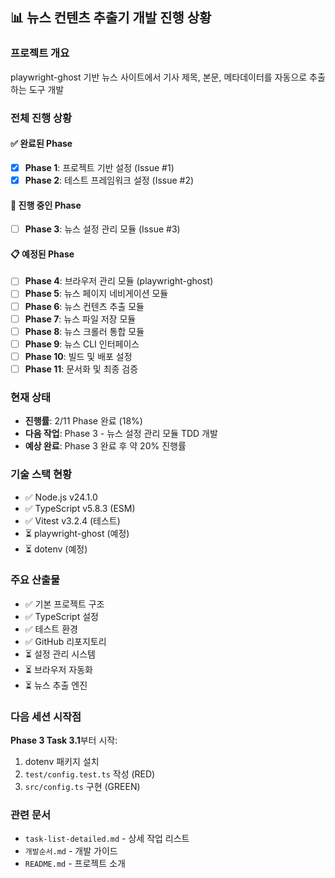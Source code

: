 ## 📊 뉴스 컨텐츠 추출기 개발 진행 상황

### 프로젝트 개요
playwright-ghost 기반 뉴스 사이트에서 기사 제목, 본문, 메타데이터를 자동으로 추출하는 도구 개발

### 전체 진행 상황

#### ✅ 완료된 Phase
- [x] **Phase 1**: 프로젝트 기반 설정 (Issue #1)
- [x] **Phase 2**: 테스트 프레임워크 설정 (Issue #2)

#### 🚧 진행 중인 Phase
- [ ] **Phase 3**: 뉴스 설정 관리 모듈 (Issue #3)

#### 📋 예정된 Phase
- [ ] **Phase 4**: 브라우저 관리 모듈 (playwright-ghost)
- [ ] **Phase 5**: 뉴스 페이지 네비게이션 모듈
- [ ] **Phase 6**: 뉴스 컨텐츠 추출 모듈
- [ ] **Phase 7**: 뉴스 파일 저장 모듈
- [ ] **Phase 8**: 뉴스 크롤러 통합 모듈
- [ ] **Phase 9**: 뉴스 CLI 인터페이스
- [ ] **Phase 10**: 빌드 및 배포 설정
- [ ] **Phase 11**: 문서화 및 최종 검증

### 현재 상태
- **진행률**: 2/11 Phase 완료 (18%)
- **다음 작업**: Phase 3 - 뉴스 설정 관리 모듈 TDD 개발
- **예상 완료**: Phase 3 완료 후 약 20% 진행률

### 기술 스택 현황
- ✅ Node.js v24.1.0
- ✅ TypeScript v5.8.3 (ESM)
- ✅ Vitest v3.2.4 (테스트)
- ⏳ playwright-ghost (예정)
- ⏳ dotenv (예정)

### 주요 산출물
- ✅ 기본 프로젝트 구조
- ✅ TypeScript 설정
- ✅ 테스트 환경
- ✅ GitHub 리포지토리
- ⏳ 설정 관리 시스템
- ⏳ 브라우저 자동화
- ⏳ 뉴스 추출 엔진

### 다음 세션 시작점
**Phase 3 Task 3.1**부터 시작:
1. dotenv 패키지 설치
2. `test/config.test.ts` 작성 (RED)
3. `src/config.ts` 구현 (GREEN)

### 관련 문서
- `task-list-detailed.md` - 상세 작업 리스트
- `개발순서.md` - 개발 가이드
- `README.md` - 프로젝트 소개 